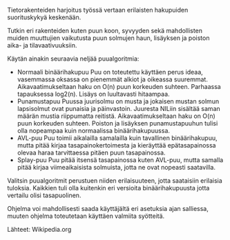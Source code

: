 Tietorakenteiden harjoitus työssä vertaan erilaisten hakupuiden
suorituskykyä keskenään.

Tutkin eri rakenteiden kuten puun koon, syvyyden sekä mahdollisten
muiden muuttujien vaikutusta puun solmujen haun, lisäyksen ja
poiston aika- ja tilavaativuuksiin.

Käytän ainakin seuraavia neljää puualgoritmia:
* Normaali binäärihakupuu
    Puu on toteutettu käyttäen perus ideaa, vasemmassa oksassa on
    pienemmät alkiot ja oikeassa suuremmat. Aikavaatimukseltaan haku
    on O(n) puun korkeuden suhteen. Parhaassa tapauksessa log2(n). Lisäys
    on luultavasti hitaampaa.
* Punamustapuu
    Puussa juurisolmu on musta ja jokaisen mustan solmun lapsisolmut ovat
    punaisia ja päinvastoin. Juuresta NILiin sisältää saman määrän mustia
    riippumatta reitistä. Aikavaatimukseltaan haku on O(n) puun korkeuden
    suhteen. Poiston ja lisäyksen punamustapuuhun tulisi olla nopeampaa kuin
    normaalissa binäärihakupuussa.
* AVL-puu 
    Puu toimii aikalailla samalailla kuin tavallinen binäärihakupuu, mutta
    pitää kirjaa tasapainokertoimesta ja kieräyttää epätasapainossa olevaa
    haraa tarvittaessa pitäen puun tasapainossa.
* Splay-puu
    Puu pitää itsensä tasapainossa kuten AVL-puu, mutta samalla pitää kirjaa
    viimeaikaisista solmuista, jotta ne ovat nopeasti saatavilla.

Valitsin puualgoritmit perustuen niiden erilaisuuteen, jotta
saataisiin erilaisia tuloksia. Kaikkien tuli olla kuitenkin
eri versioita binäärihakupuusta jotta vertailu olisi tasapuolinen.

Ohjelma voi mahdollisesti saada käyttäjältä eri asetuksia ajan salliessa,
muuten ohjelma toteutetaan käyttäen valmiita syötteitä.



Lähteet:
Wikipedia.org
